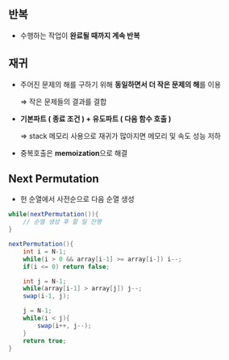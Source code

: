## 반복

- 수행하는 작업이 **완료될 때까지 계속 반복**

## 재귀

- 주어진 문제의 해를 구하기 위해 **동일하면서 더 작은 문제의 해**를 이용

    ⇒ 작은 문제들의 결과를 결합

- **기본파트 ( 종료 조건 ) + 유도파트 ( 다음 함수 호출 )**

    ⇒ stack 메모리 사용으로 재귀가 많아지면 메모리 및 속도 성능 저하

- 중복호출은 **memoization**으로 해결

## Next Permutation

- 헌 순열에서 사전순으로 다음 순열 생성

```java
while(nextPermutation()){
	// 순열 생성 후 할 일 진행
}

nextPermutation(){
	int i = N-1;
	while(i > 0 && array[i-1] >= array[i-]) i--;
	if(i <= 0) return false;

	int j = N-1;
	while(array[i-1] > array[j]) j--;
	swap(i-1, j);

	j = N-1;
	while(i < j){
		swap(i++, j--);
	}
	return true;
}
```